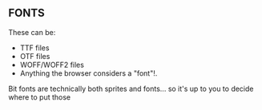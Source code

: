 ## FONTS
These can be:
- TTF files
- OTF files
- WOFF/WOFF2 files
- Anything the browser considers a "font"!.

Bit fonts are technically both sprites and fonts... so it's up to you to decide where to put those